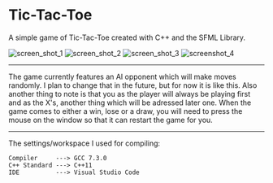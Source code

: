 # Tic-Tac-Toe
 A simple game of Tic-Tac-Toe created with C++ and the SFML Library.

![screen_shot_1](https://user-images.githubusercontent.com/103185975/164334493-92aa35ce-9953-4dfa-a3cb-8814b0f3c7aa.PNG)  ![screen_shot_2](https://user-images.githubusercontent.com/103185975/164335188-2321dcb5-9a53-4e89-bd59-28d73c7f59b7.PNG)  ![screen_shot_3](https://user-images.githubusercontent.com/103185975/164335193-a5b96a35-cb51-4f54-bc69-1eabd4d5ce16.PNG) ![screenshot_4](https://user-images.githubusercontent.com/103185975/164999803-a3fbc67e-aab8-4ff7-9110-4fc2ffe38d3d.PNG)

--------------------------------

The game currently features an AI opponent which will make moves randomly. I plan to change that in the future, but for now it is like this. Also another thing to note is that you as the player will always be playing first and as the X's, another thing which will be adressed later one. When the game comes to either a win, lose or a draw, you will need to press the mouse on the window so that it can restart the game for you.

--------------------------------
 The settings/workspace I used for compiling:
  
    Compiler     ---> GCC 7.3.0
    C++ Standard ---> C++11
    IDE          ---> Visual Studio Code
